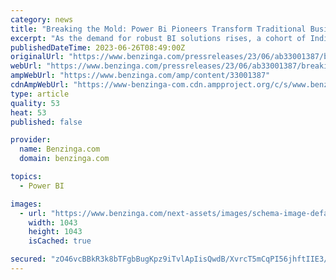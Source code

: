 ```yaml
---
category: news
title: "Breaking the Mold: Power Bi Pioneers Transform Traditional Business Approaches"
excerpt: "As the demand for robust BI solutions rises, a cohort of Indian Power BI vendors is emerging as front-runners in shaping the future of data-driven decision-making.In this digital era, a few enterprise"
publishedDateTime: 2023-06-26T08:49:00Z
originalUrl: "https://www.benzinga.com/pressreleases/23/06/ab33001387/breaking-the-mold-power-bi-pioneers-transform-traditional-business-approaches"
webUrl: "https://www.benzinga.com/pressreleases/23/06/ab33001387/breaking-the-mold-power-bi-pioneers-transform-traditional-business-approaches"
ampWebUrl: "https://www.benzinga.com/amp/content/33001387"
cdnAmpWebUrl: "https://www-benzinga-com.cdn.ampproject.org/c/s/www.benzinga.com/amp/content/33001387"
type: article
quality: 53
heat: 53
published: false

provider:
  name: Benzinga.com
  domain: benzinga.com

topics:
  - Power BI

images:
  - url: "https://www.benzinga.com/next-assets/images/schema-image-default.png"
    width: 1043
    height: 1043
    isCached: true

secured: "zO46vcBBkR3k8bTFgbBugKpz9iTvlApIisQwdB/XvrcT5mCqPI56jhftIIE3/zSk7igdLAmJoy6C6zjAwFZqnEL1nRnHxbE7Lo7U9zGahsF06VkvtNqxaY8ph6IWSCbVv98N4mDlI7fxcspTHN7j4Is8szuMH2hoDlAPcFaJv6rkPjcnJBEVz0BRYzBut1XEkJaaNmxDdlP5L5zXtDZ0m6vsIYq4icz9b/TVnQYlvGYJE0Gwtj+smUbzXhwkzUmoH1+xIQncAywYS42r74Y9TA2JpXmNeT9HCBlNALQe3AI14GUmjTAOQNJXKUEWOmt8Z4cNOGmvgXy1DatGeQqhQ1h30uyCZ7HgVpTuYzQf0J4=;1BI8HF9yGVGO3klf2el3Vw=="
---
```


